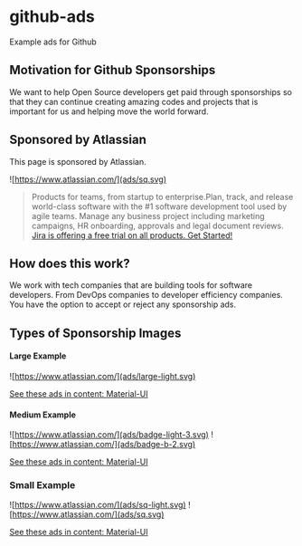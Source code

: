 # github-ads
Example ads for Github

## Motivation for Github Sponsorships

We want to help Open Source developers get paid through sponsorships so that they can continue creating amazing codes and projects that is important for us and helping move the world forward.

## Sponsored by Atlassian

This page is sponsored by Atlassian.

![https://www.atlassian.com/](ads/sq.svg)
> Products for teams, from startup to enterprise.Plan, track, and release world-class software with the #1 software development tool used by agile teams. Manage any business project including marketing campaigns, HR onboarding, approvals and legal document reviews. [Jira is offering a free trial on all products. Get Started!](https://www.atlassian.com/software/jira/try)

## How does this work?

We work with tech companies that are building tools for software developers. From DevOps companies to developer efficiency companies. You have the option to accept or reject any sponsorship ads.

## Types of Sponsorship Images

#### Large Example
![https://www.atlassian.com/](ads/large-light.svg)

[See these ads in content: Material-UI](examples/MaterialUI.md) 

#### Medium Example
![https://www.atlassian.com/](ads/badge-light-3.svg)
![https://www.atlassian.com/](ads/badge-b-2.svg)

[See these ads in content: Material-UI](examples/MaterialUI.md) 

### Small Example
![https://www.atlassian.com/](ads/sq-light.svg)
![https://www.atlassian.com/](ads/sq.svg)

[See these ads in content: Material-UI](examples/MaterialUI.md) 





